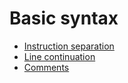 # Basic syntax

* [Instruction separation](instruction-separation.md)
* [Line continuation](line-continuation.md)
* [Comments](comments.md)
